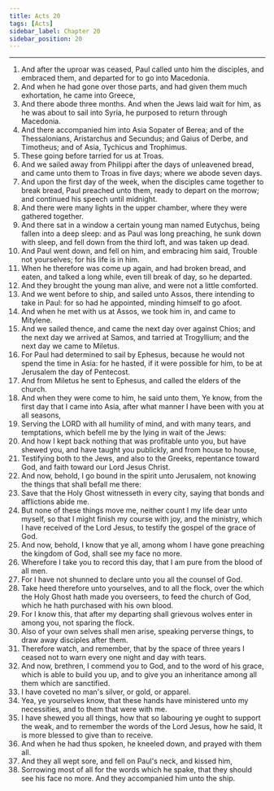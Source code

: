 ```yaml
---
title: Acts 20
tags: [Acts]
sidebar_label: Chapter 20
sidebar_position: 20
---
```


---
1. And after the uproar was ceased, Paul called unto him the disciples, and embraced them, and departed for to go into Macedonia.
2. And when he had gone over those parts, and had given them much exhortation, he came into Greece,
3. And there abode three months. And when the Jews laid wait for him, as he was about to sail into Syria, he purposed to return through Macedonia.
4. And there accompanied him into Asia Sopater of Berea; and of the Thessalonians, Aristarchus and Secundus; and Gaius of Derbe, and Timotheus; and of Asia, Tychicus and Trophimus.
5. These going before tarried for us at Troas.
6. And we sailed away from Philippi after the days of unleavened bread, and came unto them to Troas in five days; where we abode seven days.
7. And upon the first day of the week, when the disciples came together to break bread, Paul preached unto them, ready to depart on the morrow; and continued his speech until midnight.
8. And there were many lights in the upper chamber, where they were gathered together.
9. And there sat in a window a certain young man named Eutychus, being fallen into a deep sleep: and as Paul was long preaching, he sunk down with sleep, and fell down from the third loft, and was taken up dead.
10. And Paul went down, and fell on him, and embracing him said, Trouble not yourselves; for his life is in him.
11. When he therefore was come up again, and had broken bread, and eaten, and talked a long while, even till break of day, so he departed.
12. And they brought the young man alive, and were not a little comforted.
13. And we went before to ship, and sailed unto Assos, there intending to take in Paul: for so had he appointed, minding himself to go afoot.
14. And when he met with us at Assos, we took him in, and came to Mitylene.
15. And we sailed thence, and came the next day over against Chios; and the next day we arrived at Samos, and tarried at Trogyllium; and the next day we came to Miletus.
16. For Paul had determined to sail by Ephesus, because he would not spend the time in Asia: for he hasted, if it were possible for him, to be at Jerusalem the day of Pentecost.
17. And from Miletus he sent to Ephesus, and called the elders of the church.
18. And when they were come to him, he said unto them, Ye know, from the first day that I came into Asia, after what manner I have been with you at all seasons,
19. Serving the LORD with all humility of mind, and with many tears, and temptations, which befell me by the lying in wait of the Jews:
20. And how I kept back nothing that was profitable unto you, but have shewed you, and have taught you publickly, and from house to house,
21. Testifying both to the Jews, and also to the Greeks, repentance toward God, and faith toward our Lord Jesus Christ.
22. And now, behold, I go bound in the spirit unto Jerusalem, not knowing the things that shall befall me there:
23. Save that the Holy Ghost witnesseth in every city, saying that bonds and afflictions abide me.
24. But none of these things move me, neither count I my life dear unto myself, so that I might finish my course with joy, and the ministry, which I have received of the Lord Jesus, to testify the gospel of the grace of God.
25. And now, behold, I know that ye all, among whom I have gone preaching the kingdom of God, shall see my face no more.
26. Wherefore I take you to record this day, that I am pure from the blood of all men.
27. For I have not shunned to declare unto you all the counsel of God.
28. Take heed therefore unto yourselves, and to all the flock, over the which the Holy Ghost hath made you overseers, to feed the church of God, which he hath purchased with his own blood.
29. For I know this, that after my departing shall grievous wolves enter in among you, not sparing the flock.
30. Also of your own selves shall men arise, speaking perverse things, to draw away disciples after them.
31. Therefore watch, and remember, that by the space of three years I ceased not to warn every one night and day with tears.
32. And now, brethren, I commend you to God, and to the word of his grace, which is able to build you up, and to give you an inheritance among all them which are sanctified.
33. I have coveted no man's silver, or gold, or apparel.
34. Yea, ye yourselves know, that these hands have ministered unto my necessities, and to them that were with me.
35. I have shewed you all things, how that so labouring ye ought to support the weak, and to remember the words of the Lord Jesus, how he said, It is more blessed to give than to receive.
36. And when he had thus spoken, he kneeled down, and prayed with them all.
37. And they all wept sore, and fell on Paul's neck, and kissed him,
38. Sorrowing most of all for the words which he spake, that they should see his face no more. And they accompanied him unto the ship.